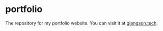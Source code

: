 # portfolio

The repository for my portfolio website.
You can visit it at [giangson.tech](giangson.tech).
